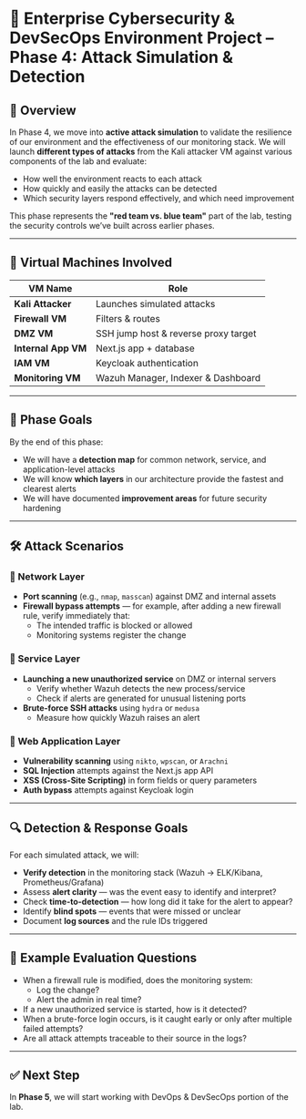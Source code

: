 # 🔐 Enterprise Cybersecurity & DevSecOps Environment Project – Phase 4: Attack Simulation & Detection

## 🧩 Overview

In Phase 4, we move into **active attack simulation** to validate the resilience of our environment and the effectiveness of our monitoring stack.  We will launch **different types of attacks** from the Kali attacker VM against various components of the lab and evaluate:

- How well the environment reacts to each attack
- How quickly and easily the attacks can be detected
- Which security layers respond effectively, and which need improvement

This phase represents the **"red team vs. blue team"** part of the lab, testing the security controls we’ve built across earlier phases.

---

## 🧱 Virtual Machines Involved

| VM Name              | Role                        |
|----------------------|-----------------------------|
| **Kali Attacker**    | Launches simulated attacks  |
| **Firewall VM**      | Filters & routes   |
| **DMZ VM**           | SSH jump host & reverse proxy target |
| **Internal App VM**  | Next.js app + database      |
| **IAM VM**           | Keycloak authentication    |
| **Monitoring VM**    | Wazuh Manager, Indexer & Dashboard |

---

## 🎯 Phase Goals

By the end of this phase:
- We will have a **detection map** for common network, service, and application-level attacks
- We will know **which layers** in our architecture provide the fastest and clearest alerts
- We will have documented **improvement areas** for future security hardening

---

## 🛠️ Attack Scenarios

### 🔹 Network Layer
- **Port scanning** (e.g., `nmap`, `masscan`) against DMZ and internal assets
- **Firewall bypass attempts** — for example, after adding a new firewall rule, verify immediately that:
  - The intended traffic is blocked or allowed
  - Monitoring systems register the change

### 🔹 Service Layer
- **Launching a new unauthorized service** on DMZ or internal servers
  - Verify whether Wazuh detects the new process/service
  - Check if alerts are generated for unusual listening ports
- **Brute-force SSH attacks** using `hydra` or `medusa`
  - Measure how quickly Wazuh raises an alert

### 🔹 Web Application Layer
- **Vulnerability scanning** using `nikto`, `wpscan`, or `Arachni`
- **SQL Injection** attempts against the Next.js app API 
- **XSS (Cross-Site Scripting)** in form fields or query parameters
- **Auth bypass** attempts against Keycloak login

---

## 🔍 Detection & Response Goals

For each simulated attack, we will:
- **Verify detection** in the monitoring stack (Wazuh → ELK/Kibana, Prometheus/Grafana)
- Assess **alert clarity** — was the event easy to identify and interpret?
- Check **time-to-detection** — how long did it take for the alert to appear?
- Identify **blind spots** — events that were missed or unclear
- Document **log sources** and the rule IDs triggered

---

## 🧪 Example Evaluation Questions

- When a firewall rule is modified, does the monitoring system:
  - Log the change?
  - Alert the admin in real time?
- If a new unauthorized service is started, how is it detected?
- When a brute-force login occurs, is it caught early or only after multiple failed attempts?
- Are all attack attempts traceable to their source in the logs?

---


## ✅ Next Step

In **Phase 5**, we will start working with DevOps & DevSecOps portion of the lab.